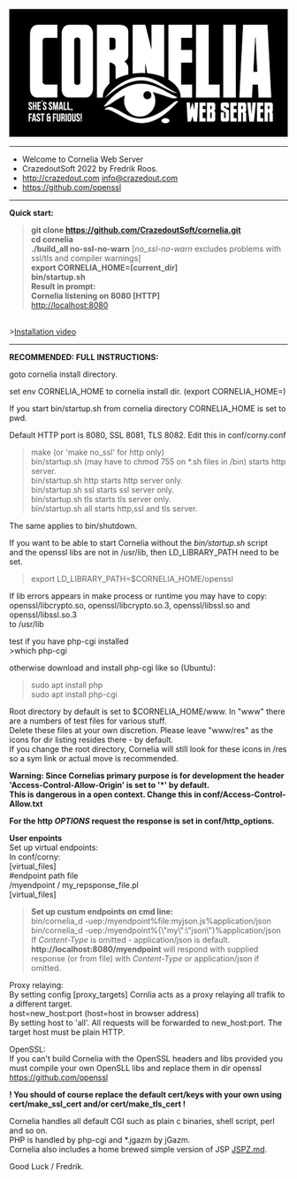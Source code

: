 
<div >
<a href="https://github.com/othneildrew/Best-README-Template">
    <img src="www/corn2.png" alt="Logo" width="600" >
  </a>
 
</div>

******************************************************
*  Welcome to Cornelia Web Server                    
*  CrazedoutSoft 2022 by Fredrik Roos.           
*  http://crazedout.com info@crazedout.com   
*  https://github.com/openssl                      
******************************************************

<b>Quick start:</b><br>
><b>git clone https://github.com/CrazedoutSoft/cornelia.git</b><br>
><b>cd cornelia</b><br>
><b>./build_all no-ssl-no-warn</b>  [<i>no_ssl-no-warn</i> excludes problems with ssl/tls and compiler warnings]<br>
><b>export CORNELIA_HOME=[current_dir]</b><br>
><b>bin/startup.sh</b><br>
><b>Result in prompt:</b><br>
><b>Cornelia listening on 8080 [HTTP]</b><br>
><a href="http://localhost:8080">http://localhost:8080</a>
<br/>
><a href="https://crazedout.com/corny.mp4">Installation video</a>
<hr>
<b>RECOMMENDED: FULL INSTRUCTIONS:</b>
<p>

goto cornelia install directory.<br/>

set env CORNELIA_HOME to cornelia install dir.
(export CORNELIA_HOME=<path to cornelia>)

If you start bin/startup.sh from cornelia directory CORNELIA_HOME is set to pwd.

Default HTTP port is 8080, SSL 8081, TLS 8082. Edit this in conf/corny.conf

>make (or 'make no_ssl' for http only)<br/>
>bin/startup.sh (may have to chmod 755 on *.sh files in /bin) starts http server.<br/>
>bin/startup.sh http starts http server only.<br/>
>bin/startup.sh ssl starts ssl server only.<br/>
>bin/startup.sh tls starts tls server only.<br/>
>bin/startup.sh all starts http,ssl and tls server.<br/>

The same applies to bin/shutdown.<p/>

If you want to be able to start Cornelia without the <i>bin/startup.sh</i> script<br/>
and the openssl libs are not in /usr/lib, then LD_LIBRARY_PATH need to be set.<p/>

>export LD_LIBRARY_PATH=$CORNELIA_HOME/openssl<p/>

If lib errors appears in make process or runtime you may have to copy: <br/>
 openssl/libcrypto.so, openssl/libcrypto.so.3, openssl/libssl.so and openssl/libssl.so.3 <br/>
to /usr/lib<p/>

<p>
test if you have php-cgi installed<br/>
>which php-cgi
<p/>
otherwise download and install php-cgi like so (Ubuntu):<br/>

>sudo apt install php<br/>
>sudo apt install php-cgi<p/>

Root directory by default is set to $CORNELIA_HOME/www. In "www" there are a numbers of test files for various stuff.</br>
Delete these files at your own discretion. Please leave "www/res" as the icons for dir listing resides there - by default.<br/> 
If you change the root directory, Cornelia will still look for these icons in /res so a sym link or actual move is recommended.<p/>
<p/>

<b>Warning: Since Cornelias primary purpose is for development the header 'Access-Control-Allow-Origin' is set to '*' by default.<br>
This is dangerous in a open context. Change this in conf/Access-Control-Allow.txt<p/>
For the http <i>OPTIONS</i> request the response is set in conf/http_options.
</b>
<p />

<b>User enpoints</b><br>
Set up virtual endpoints:<br>
In conf/corny:<br>
[virtual_files]<br>
#endpoint path file<br>
/myendpoint / my_repsponse_file.pl<br>
[virtual_files]<p>

><b>Set up custum endpoints on cmd line:</b><br>
>bin/cornelia_d -uep:/myendpoint%file:myjson.js%application/json<br>
>bin/cornelia_d -uep:/myendpoint%{\\\"my\\\":\\\"json\\\"}%application/json<br>
>If <i>Content-Type</i> is omitted - application/json is default.<br>
><b>http://localhost:8080/myendpoint</b> will respond with supplied response (or from file) with <i>Content-Type</i> or application/json if omitted.
<p>

Proxy relaying:</br>
By setting config [proxy_targets] Cornlia acts as a proxy relaying all trafik to a different target.</br>
host=new_host:port (host=host in browser address)</br>
By setting host to 'all'. All requests will be forwarded to new_host:port.
The target host must be plain HTTP.
</p>

OpenSSL:<br/>
If you can't build Cornelia with the OpenSSL headers and libs provided you <br/>
must compile your own OpenSLL libs and replace them in dir openssl<br/>
https://github.com/openssl
<p>
<b> ! You should of course replace the default cert/keys with your own using cert/make_ssl_cert and/or cert/make_tls_cert !</b>
<p>
Cornelia handles all default CGI such as plain c binaries, shell script, perl and so on.<br/>
PHP is handled by php-cgi and *.jgazm by jGazm.<br>
Cornelia also includes a home brewed simple version of JSP <a href="JSPZ.md">JSPZ.md</a>.
<p/>

Good Luck / Fredrik. 
